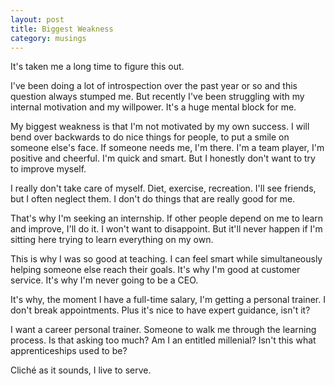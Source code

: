 ```yaml
---
layout: post
title: Biggest Weakness
category: musings
---
```


It's taken me a long time to figure this out.

I've been doing a lot of introspection over the past year or so and this question always stumped me. But recently I've been struggling with my internal motivation and my willpower. It's a huge mental block for me.

My biggest weakness is that I'm not motivated by my own success. I will bend over backwards to do nice things for people, to put a smile on someone else's face. If someone needs me, I'm there. I'm a team player, I'm positive and cheerful. I'm quick and smart. But I honestly don't want to try to improve myself.

I really don't take care of myself. Diet, exercise, recreation. I'll see friends, but I often neglect them. I don't do things that are really good for me.

That's why I'm seeking an internship. If other people depend on me to learn and improve, I'll do it. I won't want to disappoint. But it'll never happen if I'm sitting here trying to learn everything on my own.

This is why I was so good at teaching. I can feel smart while simultaneously helping someone else reach their goals. It's why I'm good at customer service. It's why I'm never going to be a CEO.

It's why, the moment I have a full-time salary, I'm getting a personal trainer. I don't break appointments. Plus it's nice to have expert guidance, isn't it?

I want a career personal trainer. Someone to walk me through the learning process. Is that asking too much? Am I an entitled millenial? Isn't this what apprenticeships used to be?

Cliché as it sounds, I live to serve.